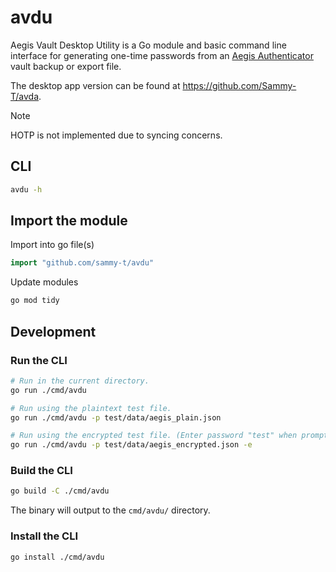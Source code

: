 # avdu

Aegis Vault Desktop Utility is a Go module and basic command line interface for generating 
one-time passwords from an [Aegis Authenticator](https://github.com/beemdevelopment/Aegis) vault backup or export file.

The desktop app version can be found at <https://github.com/Sammy-T/avda>.

> [!NOTE]
> HOTP is not implemented due to syncing concerns.

## CLI

```bash
avdu -h
```

## Import the module

Import into go file(s)

```go
import "github.com/sammy-t/avdu"
```

Update modules

```bash
go mod tidy
```

## Development

### Run the CLI

```bash
# Run in the current directory.
go run ./cmd/avdu

# Run using the plaintext test file.
go run ./cmd/avdu -p test/data/aegis_plain.json

# Run using the encrypted test file. (Enter password "test" when prompted.)
go run ./cmd/avdu -p test/data/aegis_encrypted.json -e
```

### Build the CLI

```bash
go build -C ./cmd/avdu
```

The binary will output to the `cmd/avdu/` directory.

### Install the CLI

```bash
go install ./cmd/avdu
```
